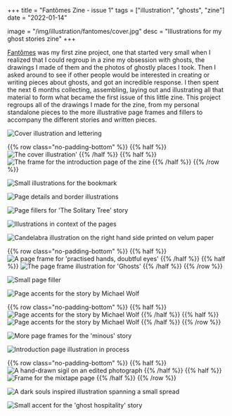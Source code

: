 +++
title = "Fantômes Zine - issue 1"
tags = ["illustration", "ghosts", "zine"]
date = "2022-01-14"

image = "/img/illustration/fantomes/cover.jpg"
desc = "Illustrations for my ghost stories zine"
+++

[Fantômes](https://fantomeszine.com/) was my first zine project, one that started very small when I realized that I could regroup in a zine my obsession with ghosts, the drawings I made of them and the photos of ghostly places I took. Then I asked around to see if other people would be interested in creating or writing pieces about ghosts, and got an incredible response. I then spent the next 6 months collecting, assembling, laying out and illustrating all that material to form what became the first issue of this little zine. This project regroups all of the drawings I made for the zine, from my personal standalone pieces to the more illustrative page frames and fillers to accompany the different stories and written pieces.

![Cover illustration and lettering](/img/illustration/fantomes/DSC04573.jpg "Cover illustration and lettering")

{{% row class="no-padding-bottom" %}}
{{% half %}}
![The cover illustration'](/img/illustration/fantomes/cover.jpg "The cover illustration'")
{{% /half %}}
{{% half %}}
![The frame for the introduction page of the zine](/img/illustration/fantomes/first-page.jpg "The frame for the introduction page of the zine")
{{% /half %}}
{{% /row %}}

![Small illustrations for the bookmark](/img/illustration/fantomes/bookmark.jpg "Small illustrations for the bookmark")

![Page details and border illustrations](/img/illustration/fantomes/DSC04955.jpg "Page details and border illustrations")

![Page fillers for 'The Solitary Tree' story](/img/illustration/fantomes/page-fillers-jc.jpg "Page fillers for 'The Solitary Tree' story")

![Illustrations in context of the pages](/img/illustration/fantomes/in-context.jpg "Illustrations in context of the pages")

![Candelabra illustration on the right hand side printed on velum paper](/img/illustration/fantomes/DSC04962.jpg "Candelabra illustration on the right hand side printed on velum paper")

{{% row class="no-padding-bottom" %}}
{{% half %}}
![A page frame for 'practised hands, doubtful eyes'](/img/illustration/fantomes/frame-1.jpg "A page frame for 'practised hands, doubtful eyes'")
{{% /half %}}
{{% half %}}
![The page frame illustration for 'Ghosts'](/img/illustration/fantomes/frame-2.jpg "The page frame illustration for 'Ghosts'")
{{% /half %}}
{{% /row %}}

![Small page filler](/img/illustration/fantomes/DSC04957.jpg "Small page filler")

![Page accents for the story by Michael Wolf](/img/illustration/fantomes/wolf-2.jpg "Page accents for the story by Michael Wolf")

{{% row class="no-padding-bottom" %}}
{{% half %}}
![Page accents for the story by Michael Wolf](/img/illustration/fantomes/wolf-1.jpg "Page accents for the story by Michael Wolf")
{{% /half %}}
{{% half %}}
![Page accents for the story by Michael Wolf](/img/illustration/fantomes/wolf-3.jpg "Page accents for the story by Michael Wolf")
{{% /half %}}
{{% /row %}}

![More page frames for the 'minous' story](/img/illustration/fantomes/frame-3.jpg "More page frames for the 'minous' story")

![Introduction page illustration in process](/img/illustration/fantomes/process.jpg "Introduction page illustration in process")

{{% row class="no-padding-bottom" %}}
{{% half %}}
![A hand-drawn sigil on an edited photograph](/img/illustration/fantomes/sigil.jpg "A hand-drawn sigil on an edited photograph")
{{% /half %}}
{{% half %}}
![Frame for the mixtape page](/img/illustration/fantomes/mixtape.jpg "Frame for the mixtape page")
{{% /half %}}
{{% /row %}}

![A dark souls inspired illustration spanning a small spread](/img/illustration/fantomes/dark-souls.jpg "A dark souls inspired illustration spanning a small spread")

![Small accent for the 'ghost hospitality' story](/img/illustration/fantomes/hospitality.jpg "Small accent for the 'ghost hospitality' story")
